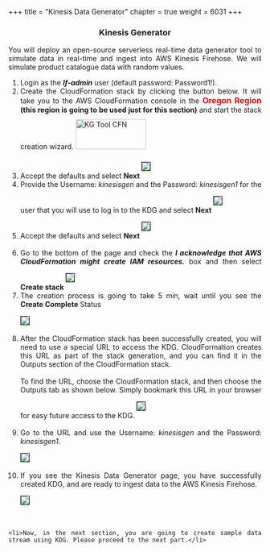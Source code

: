 +++
title = "Kinesis Data Generator"
chapter = true
weight = 6031
+++

<center><h3>Kinesis Generator</h3></center>

<div style="text-align: justify">
   
 
 You will deploy an open-source serverless real-time data generator tool to simulate data in real-time and ingest into AWS Kinesis Firehose. We will simulate product catalogue data with random values.
    <ol>
        <li>Login as the <b><i>lf-admin</i></b> user (default password: Password1!).</li>
        <li>Create the CloudFormation stack by clicking the button below. It will take you to the AWS CloudFormation console in the <b><font size="3" color="red">Oregon Region</font></b> <b>(this region is going to be used just for this section)</b> and start the stack creation wizard. 
            <a href="https://console.aws.amazon.com/cloudformation/home?region=us-west-2#/stacks/new?stackName=Kinesis-Data-Generator-Cognito-User&templateURL=https://aws-kdg-tools.s3.us-west-2.amazonaws.com/cognito-setup.json" target="_blank"><img src="../../images/LaunchStack.svg" title="KG Tool CFN" width="140" height="60" style="margin:10px 0px"/></a></li>
        <li>Accept the defaults and select <b>Next</b> 
            <img src="/images/kinegen1.png" style="margin:15px 0px; border:1px solid black"/></li>
        <li>Provide the Username: <i>kinesisgen</i> and the Password: <i>kinesisgen1</i> for the user that you will use to log in to the KDG and select <b>Next</b> 
            <img src="/images/kingen2.png" style="margin:15px 0px; border:1px solid black"/></li>
        <li>Accept the defaults and select <b>Next</b> 
            <img src="/images/kingen3.png" style="margin:15px 0px; border:1px solid black"/></li>  
        <li>Go to the bottom of the page and check the <b><i>I acknowledge that AWS CloudFormation might create IAM resources.</i></b> box and then select <b>Create stack</b> 
            <img src="/images/kingen4.png" style="margin:15px 0px; border:1px solid black"/></li>
        <li>The creation process is going to take 5 min, wait until you see the <b>Create Complete</b> Status  
            <img src="/images/kingen5.png" style="margin:15px 0px; border:1px solid black"/></li>
        <li>After the CloudFormation stack has been successfully created, you will need to use a special URL to access the KDG. CloudFormation creates this URL as part of the stack generation, and you can find it in the Outputs section of the CloudFormation stack.<br><br>
            To find the URL, choose the CloudFormation stack, and then choose the Outputs tab as shown below. Simply bookmark this URL in your browser for easy future access to the KDG.
            <img src="/images/kingen6.png" style="margin:15px 0px; border:1px solid black"/></li>    
         <li>Go to the URL and use the Username: <i>kinesisgen</i> and the Password: <i>kinesisgen1</i>.  
            <img src="/images/kingen7.png" style="margin:15px 0px; border:1px solid black"/></li> 
        <li>If you see the Kinesis Data Generator page, you have successfully created KDG, and are ready to ingest data to the AWS Kinesis Firehose.  
            <img src="/images/kingen8.png" style="margin:15px 0px; border:1px solid black"/></li>           
    </ol>
    
    <li>Now, in the next section, you are going to create sample data stream using KDG. Please proceed to the next part.</li>
 </div>
 
